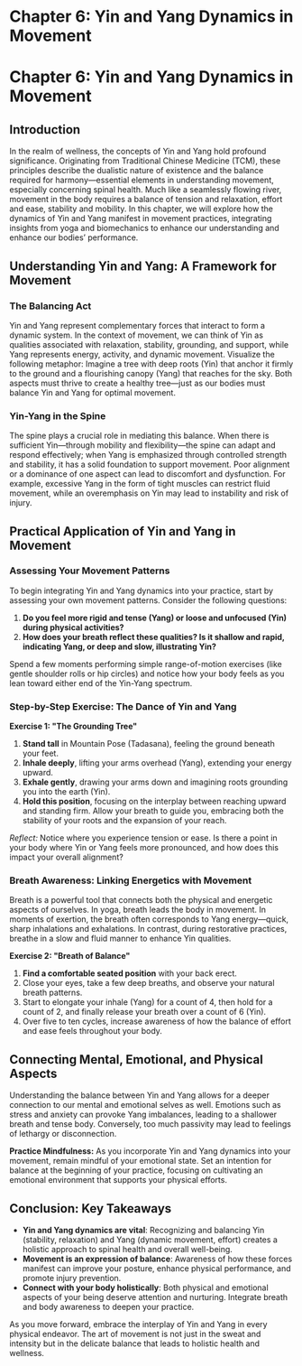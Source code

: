 # Chapter 6: Yin and Yang Dynamics in Movement

# Chapter 6: Yin and Yang Dynamics in Movement

## Introduction

In the realm of wellness, the concepts of Yin and Yang hold profound significance. Originating from Traditional Chinese Medicine (TCM), these principles describe the dualistic nature of existence and the balance required for harmony—essential elements in understanding movement, especially concerning spinal health. Much like a seamlessly flowing river, movement in the body requires a balance of tension and relaxation, effort and ease, stability and mobility. In this chapter, we will explore how the dynamics of Yin and Yang manifest in movement practices, integrating insights from yoga and biomechanics to enhance our understanding and enhance our bodies’ performance.

## Understanding Yin and Yang: A Framework for Movement

### The Balancing Act

Yin and Yang represent complementary forces that interact to form a dynamic system. In the context of movement, we can think of Yin as qualities associated with relaxation, stability, grounding, and support, while Yang represents energy, activity, and dynamic movement. Visualize the following metaphor: Imagine a tree with deep roots (Yin) that anchor it firmly to the ground and a flourishing canopy (Yang) that reaches for the sky. Both aspects must thrive to create a healthy tree—just as our bodies must balance Yin and Yang for optimal movement.

### Yin-Yang in the Spine

The spine plays a crucial role in mediating this balance. When there is sufficient Yin—through mobility and flexibility—the spine can adapt and respond effectively; when Yang is emphasized through controlled strength and stability, it has a solid foundation to support movement. Poor alignment or a dominance of one aspect can lead to discomfort and dysfunction. For example, excessive Yang in the form of tight muscles can restrict fluid movement, while an overemphasis on Yin may lead to instability and risk of injury.

## Practical Application of Yin and Yang in Movement

### Assessing Your Movement Patterns

To begin integrating Yin and Yang dynamics into your practice, start by assessing your own movement patterns. Consider the following questions:

1. **Do you feel more rigid and tense (Yang) or loose and unfocused (Yin) during physical activities?**
2. **How does your breath reflect these qualities? Is it shallow and rapid, indicating Yang, or deep and slow, illustrating Yin?**

Spend a few moments performing simple range-of-motion exercises (like gentle shoulder rolls or hip circles) and notice how your body feels as you lean toward either end of the Yin-Yang spectrum.

### Step-by-Step Exercise: The Dance of Yin and Yang

**Exercise 1: "The Grounding Tree"**

1. **Stand tall** in Mountain Pose (Tadasana), feeling the ground beneath your feet.
2. **Inhale deeply**, lifting your arms overhead (Yang), extending your energy upward.
3. **Exhale gently**, drawing your arms down and imagining roots grounding you into the earth (Yin).
4. **Hold this position**, focusing on the interplay between reaching upward and standing firm. Allow your breath to guide you, embracing both the stability of your roots and the expansion of your reach.

*Reflect:* Notice where you experience tension or ease. Is there a point in your body where Yin or Yang feels more pronounced, and how does this impact your overall alignment?

### Breath Awareness: Linking Energetics with Movement

Breath is a powerful tool that connects both the physical and energetic aspects of ourselves. In yoga, breath leads the body in movement. In moments of exertion, the breath often corresponds to Yang energy—quick, sharp inhalations and exhalations. In contrast, during restorative practices, breathe in a slow and fluid manner to enhance Yin qualities. 

**Exercise 2: "Breath of Balance"**

1. **Find a comfortable seated position** with your back erect.
2. Close your eyes, take a few deep breaths, and observe your natural breath patterns.
3. Start to elongate your inhale (Yang) for a count of 4, then hold for a count of 2, and finally release your breath over a count of 6 (Yin).
4. Over five to ten cycles, increase awareness of how the balance of effort and ease feels throughout your body.

## Connecting Mental, Emotional, and Physical Aspects

Understanding the balance between Yin and Yang allows for a deeper connection to our mental and emotional selves as well. Emotions such as stress and anxiety can provoke Yang imbalances, leading to a shallower breath and tense body. Conversely, too much passivity may lead to feelings of lethargy or disconnection.

**Practice Mindfulness:** As you incorporate Yin and Yang dynamics into your movement, remain mindful of your emotional state. Set an intention for balance at the beginning of your practice, focusing on cultivating an emotional environment that supports your physical efforts.

## Conclusion: Key Takeaways

- **Yin and Yang dynamics are vital**: Recognizing and balancing Yin (stability, relaxation) and Yang (dynamic movement, effort) creates a holistic approach to spinal health and overall well-being.
- **Movement is an expression of balance**: Awareness of how these forces manifest can improve your posture, enhance physical performance, and promote injury prevention.
- **Connect with your body holistically**: Both physical and emotional aspects of your being deserve attention and nurturing. Integrate breath and body awareness to deepen your practice.

As you move forward, embrace the interplay of Yin and Yang in every physical endeavor. The art of movement is not just in the sweat and intensity but in the delicate balance that leads to holistic health and wellness.